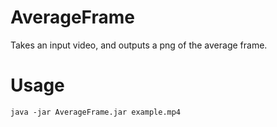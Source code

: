 AverageFrame
==========

Takes an input video, and outputs a png of the average frame.

Usage
==========
	java -jar AverageFrame.jar example.mp4
